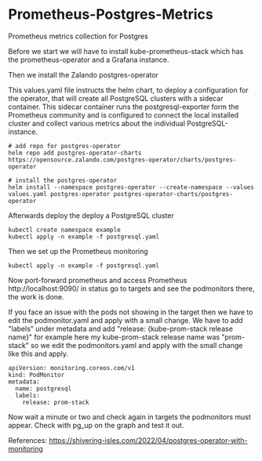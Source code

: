 # Prometheus-Postgres-Metrics

Prometheus metrics collection for Postgres

Before we start we will have to install kube-prometheus-stack which has the prometheus-operator and a Grafana instance.

Then we install the Zalando postgres-operator

This values.yaml file instructs the helm chart, to deploy a configuration for the operator, that will create all PostgreSQL clusters with a sidecar container. This sidecar container runs the postgresql-exporter form the Prometheus community and is configured to connect the local installed cluster and collect various metrics about the individual PostgreSQL-instance.

```
# add repo for postgres-operator
helm repo add postgres-operator-charts https://opensource.zalando.com/postgres-operator/charts/postgres-operator

# install the postgres-operator
helm install --namespace postgres-operator --create-namespace --values values.yaml postgres-operator postgres-operator-charts/postgres-operator
```

Afterwards deploy the deploy a PostgreSQL cluster

```
kubectl create namespace example
kubectl apply -n example -f postgresql.yaml
```

Then we set up the Prometheus monitoring

```
kubectl apply -n example -f postgresql.yaml
```

Now port-forward prometheus and access Prometheus http://localhost:9090/ in status go to targets and see the podmonitors there, the work is done.

If you face an issue with the pods not showing in the target then we have to edit the podmonitor.yaml and apply with a small change. We have to add "labels" under metadata and add "release: {kube-prom-stack release name}" for example here my kube-prom-stack release name was "prom-stack" so we edit the podmonitors.yaml and apply with the small change like this and apply.

```
apiVersion: monitoring.coreos.com/v1
kind: PodMonitor
metadata:
  name: postgresql
  labels:
    release: prom-stack
```

Now wait a minute or two and check again in targets the podmonitors must appear. Check with pg_up on the graph and test it out.

References: https://shivering-isles.com/2022/04/postgres-operator-with-monitoring
